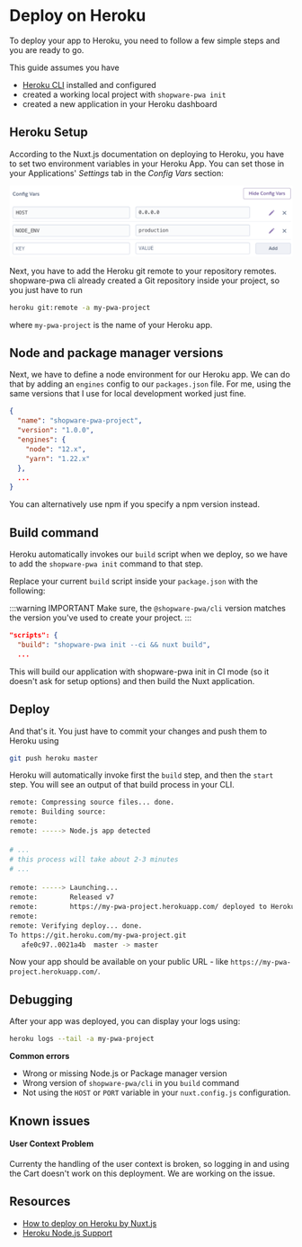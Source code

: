 # Deploy on Heroku

To deploy your app to Heroku, you need to follow a few simple steps and you are ready to go.

This guide assumes you have

 * [Heroku CLI](https://devcenter.heroku.com/articles/heroku-cli) installed and configured
 * created a working local project with `shopware-pwa init`
 * created a new application in your Heroku dashboard

## Heroku Setup

According to the Nuxt.js documentation on deploying to Heroku, you have to set two environment variables in your Heroku App. You can set those in your Applications' *Settings* tab in the *Config Vars* section:

![Heroku Configuration](./../../../assets/heroku_config_vars.png)

Next, you have to add the Heroku git remote to your repository remotes. shopware-pwa cli already created a Git repository inside your project, so you just have to run

```bash
heroku git:remote -a my-pwa-project
```

where `my-pwa-project` is the name of your Heroku app.

## Node and package manager versions

Next, we have to define a node environment for our Heroku app. We can do that by adding an `engines` config to our `packages.json` file. For me, using the same versions that I use for local development worked just fine.

```json
{
  "name": "shopware-pwa-project",
  "version": "1.0.0",
  "engines": {
    "node": "12.x",
    "yarn": "1.22.x"
  },
  ...
}
```

You can alternatively use npm if you specify a npm version instead.

## Build command

Heroku automatically invokes our `build` script when we deploy, so we have to add the `shopware-pwa init` command to that step.

Replace your current `build` script inside your `package.json` with the following:

:::warning IMPORTANT
Make sure, the `@shopware-pwa/cli` version matches the version you've used to create your project.
:::

```json
"scripts": {
  "build": "shopware-pwa init --ci && nuxt build",
  ...
```

This will build our application with shopware-pwa init in CI mode (so it doesn't ask for setup options) and then build the Nuxt application.

## Deploy

And that's it. You just have to commit your changes and push them to Heroku using

```bash
git push heroku master
```

Heroku will automatically invoke first the `build` step, and then the `start` step. You will see an output of that build process in your CLI.

```bash
remote: Compressing source files... done.
remote: Building source:
remote:
remote: -----> Node.js app detected

# ...
# this process will take about 2-3 minutes
# ...

remote: -----> Launching...
remote:        Released v7
remote:        https://my-pwa-project.herokuapp.com/ deployed to Heroku
remote:
remote: Verifying deploy... done.
To https://git.heroku.com/my-pwa-project.git
   afe0c97..0021a4b  master -> master
```

Now your app should be available on your public URL - like `https://my-pwa-project.herokuapp.com/`.

## Debugging

After your app was deployed, you can display your logs using:

```bash
heroku logs --tail -a my-pwa-project
```

**Common errors**

 * Wrong or missing Node.js or Package manager version
 * Wrong version of `shopware-pwa/cli` in you `build` command
 * Not using the `HOST` or `PORT` variable in your `nuxt.config.js` configuration.

## Known issues

#### User Context Problem

Currenty the handling of the user context is broken, so logging in and using the Cart doesn't work on this deployment. We are working on the issue.

## Resources

 * [How to deploy on Heroku by Nuxt.js](https://nuxtjs.org/faq/heroku-deployment/)
 * [Heroku Node.js Support](https://devcenter.heroku.com/articles/nodejs-support)
